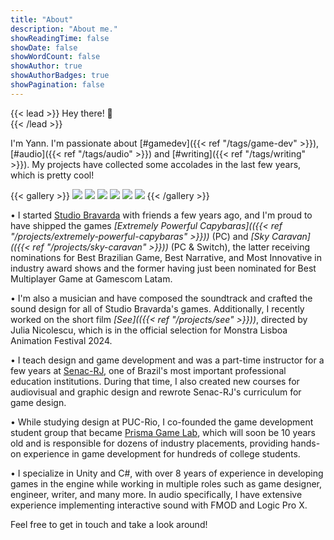 ```yaml
---
title: "About"
description: "About me."
showReadingTime: false
showDate: false
showWordCount: false
showAuthor: true
showAuthorBadges: true
showPagination: false
---
```

{{< lead >}}
Hey there! 👋<br>
{{< /lead >}}

I'm Yann. I'm passionate about [#gamedev]({{< ref "/tags/game-dev" >}}), [#audio]({{< ref "/tags/audio" >}}) and [#writing]({{< ref "/tags/writing" >}}). My projects have collected some accolades in the last few years, which is pretty cool!

{{< gallery >}}
  <img src="/projects/sky-caravan/l1.png" class="grid-w50 md:grid-w33 xl:grid-w25" />
  <img src="/projects/sky-caravan/l2.png" class="grid-w50 md:grid-w33 xl:grid-w25" />
  <img src="/projects/sky-caravan/l3.png" class="grid-w50 md:grid-w33 xl:grid-w25" />
  <img src="/projects/sky-caravan/l4.png" class="grid-w50 md:grid-w33 xl:grid-w25" />
  <img src="/projects/terra-pulse/l1.png" class="grid-w50 md:grid-w33 xl:grid-w25" />
  <img src="/projects/see/l1.png" class="grid-w50 md:grid-w33 xl:grid-w25" />
{{< /gallery >}}

• I started [Studio Bravarda](https://studiobravarda.com/home-en) with friends a few years ago, and I'm proud to have shipped the games <i>[Extremely Powerful Capybaras](({{< ref "/projects/extremely-powerful-capybaras" >}}))</i> (PC) and <i>[Sky Caravan](({{< ref "/projects/sky-caravan" >}}))</i> (PC & Switch), the latter receiving nominations for Best Brazilian Game, Best Narrative, and Most Innovative in industry award shows and the former having just been nominated for Best Multiplayer Game at Gamescom Latam.

• I'm also a musician and have composed the soundtrack and crafted the sound design for all of Studio Bravarda's games. Additionally, I recently worked on the short film <i>[See](({{< ref "/projects/see" >}}))</i>, directed by Julia Nicolescu, which is in the official selection for Monstra Lisboa Animation Festival 2024.

• I teach design and game development and was a part-time instructor for a few years at [Senac-RJ](https://www.rj.senac.br/), one of Brazil's most important professional education institutions. During that time, I also created new courses for audiovisual and graphic design and rewrote Senac-RJ's curriculum for game design.

• While studying design at PUC-Rio, I co-founded the game development student group that became [Prisma Game Lab](https://prismagamelab.itch.io/), which will soon be 10 years old and is responsible for dozens of industry placements, providing hands-on experience in game development for hundreds of college students.

• I specialize in Unity and C#, with over 8 years of experience in developing games in the engine while working in multiple roles such as game designer, engineer, writer, and many more. In audio specifically, I have extensive experience implementing interactive sound with FMOD and Logic Pro X.

Feel free to get in touch and take a look around!




